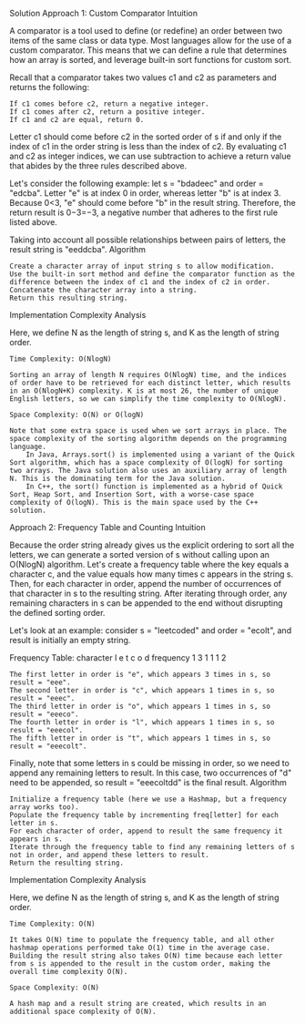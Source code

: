 Solution
Approach 1: Custom Comparator
Intuition

A comparator is a tool used to define (or redefine) an order between two items of the same class or data type. Most languages allow for the use of a custom comparator. This means that we can define a rule that determines how an array is sorted, and leverage built-in sort functions for custom sort.

Recall that a comparator takes two values c1 and c2 as parameters and returns the following:

    If c1 comes before c2, return a negative integer.
    If c1 comes after c2, return a positive integer.
    If c1 and c2 are equal, return 0.

Letter c1 should come before c2 in the sorted order of s if and only if the index of c1 in the order string is less than the index of c2. By evaluating c1 and c2 as integer indices, we can use subtraction to achieve a return value that abides by the three rules described above.

Let's consider the following example: let s = "bdadeec" and order = "edcba". Letter "e" is at index 0 in order, whereas letter "b" is at index 3. Because 0<3, "e" should come before "b" in the result string. Therefore, the return result is 0−3=−3, a negative number that adheres to the first rule listed above.

Taking into account all possible relationships between pairs of letters, the result string is "eeddcba".
Algorithm

    Create a character array of input string s to allow modification.
    Use the built-in sort method and define the comparator function as the difference between the index of c1 and the index of c2 in order.
    Concatenate the character array into a string.
    Return this resulting string.

Implementation
Complexity Analysis

Here, we define N as the length of string s, and K as the length of string order.

    Time Complexity: O(NlogN)

    Sorting an array of length N requires O(NlogN) time, and the indices of order have to be retrieved for each distinct letter, which results in an O(NlogN+K) complexity. K is at most 26, the number of unique English letters, so we can simplify the time complexity to O(NlogN).

    Space Complexity: O(N) or O(log⁡N)

    Note that some extra space is used when we sort arrays in place. The space complexity of the sorting algorithm depends on the programming language.
        In Java, Arrays.sort() is implemented using a variant of the Quick Sort algorithm, which has a space complexity of O(logN) for sorting two arrays. The Java solution also uses an auxiliary array of length N. This is the dominating term for the Java solution.
        In C++, the sort() function is implemented as a hybrid of Quick Sort, Heap Sort, and Insertion Sort, with a worse-case space complexity of O(log⁡N). This is the main space used by the C++ solution.

Approach 2: Frequency Table and Counting
Intuition

Because the order string already gives us the explicit ordering to sort all the letters, we can generate a sorted version of s without calling upon an O(NlogN) algorithm. Let's create a frequency table where the key equals a character c, and the value equals how many times c appears in the string s. Then, for each character in order, append the number of occurrences of that character in s to the resulting string. After iterating through order, any remaining characters in s can be appended to the end without disrupting the defined sorting order.

Let's look at an example: consider s = "leetcoded" and order = "ecolt", and result is initially an empty string.

Frequency Table:
character	l	e	t	c	o	d
frequency	1	3	1	1	1	2

    The first letter in order is "e", which appears 3 times in s, so result = "eee".
    The second letter in order is "c", which appears 1 times in s, so result = "eeec".
    The third letter in order is "o", which appears 1 times in s, so result = "eeeco".
    The fourth letter in order is "l", which appears 1 times in s, so result = "eeecol".
    The fifth letter in order is "t", which appears 1 times in s, so result = "eeecolt".

Finally, note that some letters in s could be missing in order, so we need to append any remaining letters to result. In this case, two occurrences of "d" need to be appended, so result = "eeecoltdd" is the final result.
Algorithm

    Initialize a frequency table (here we use a Hashmap, but a frequency array works too).
    Populate the frequency table by incrementing freq[letter] for each letter in s.
    For each character of order, append to result the same frequency it appears in s.
    Iterate through the frequency table to find any remaining letters of s not in order, and append these letters to result.
    Return the resulting string.

Implementation
Complexity Analysis

Here, we define N as the length of string s, and K as the length of string order.

    Time Complexity: O(N)

    It takes O(N) time to populate the frequency table, and all other hashmap operations performed take O(1) time in the average case. Building the result string also takes O(N) time because each letter from s is appended to the result in the custom order, making the overall time complexity O(N).

    Space Complexity: O(N)

    A hash map and a result string are created, which results in an additional space complexity of O(N).
